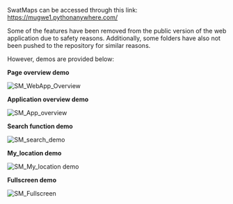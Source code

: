 SwatMaps can be accessed through this link: https://mugwe1.pythonanywhere.com/

Some of the features have been removed from the public version of the web application due to safety reasons. Additionally, some folders have also not been pushed to the repository for similar reasons. 

However, demos are provided below:


**Page overview demo**

![SM_WebApp_Overview](https://github.com/user-attachments/assets/ea6472cf-9e0e-4290-bd5d-ca835bf07325)




**Application overview demo**



![SM_App_overview](https://github.com/user-attachments/assets/f2970460-9b41-4180-b47d-1cb5ae1928ba)




**Search function demo**


![SM_search_demo](https://github.com/user-attachments/assets/bde603d6-978c-4c0a-8ed1-5c6c8c0d7fb8)



**My_location demo**


![SM_My_location demo](https://github.com/user-attachments/assets/b9b1fc23-1643-48ee-9688-307564ba2147)



**Fullscreen demo**


![SM_Fullscreen](https://github.com/user-attachments/assets/c3c9c253-ab57-43e8-95aa-a70c6a05fc39)

